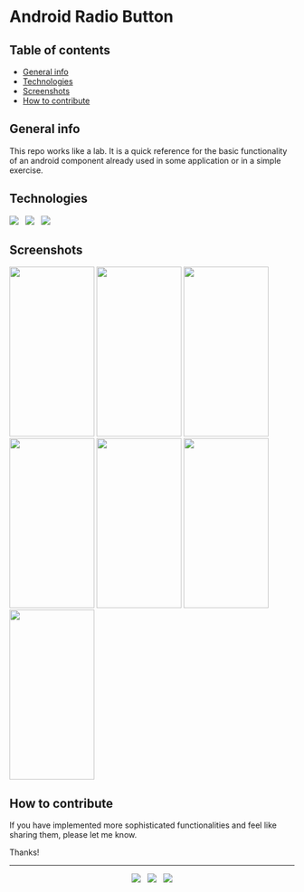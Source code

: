 # Android Radio Button


## Table of contents
* [General info](#general-info)
* [Technologies](#technologies)
* [Screenshots](#screenshots)
* [How to contribute](#how-to-contribute)


## General info
This repo works like a lab. It is a quick reference for the basic functionality of an android component already used in some application or in a simple exercise.


## Technologies

<p>
  <img src="https://img.shields.io/badge/Jakarta-Java-007396?style=for-the-badge&logo=java&logoColor=white" />&nbsp;&nbsp;
  <img src="https://img.shields.io/badge/Android%20Studio-Android-3DDC84?style=for-the-badge&logo=android&logoColor=white" />&nbsp;&nbsp;
  <img src="https://img.shields.io/badge/Build%20Tool-Gradle-02303A?style=for-the-badge&logo=gradle&logoColor=white" />&nbsp;&nbsp;
</p>


## Screenshots
<kbd><img src="https://user-images.githubusercontent.com/5893219/135739572-4dccb188-70b2-4889-8e97-acf7f3116910.png" width="150" height="300"></kbd>
<kbd><img src="https://user-images.githubusercontent.com/5893219/135739574-938db6c5-1915-4216-ac28-b2b4ccb80968.png" width="150" height="300"></kbd>
<kbd><img src="https://user-images.githubusercontent.com/5893219/135739575-77b9caf5-2027-4d31-8c75-e821f95761d8.png" width="150" height="300"></kbd>
<kbd><img src="https://user-images.githubusercontent.com/5893219/135739577-edaa0357-9826-4714-a6ab-9aa75e60bdd8.png" width="150" height="300"></kbd>
<kbd><img src="https://user-images.githubusercontent.com/5893219/135739578-5aa1c45e-b47a-4cc0-a4b7-2e8b26be1442.png" width="150" height="300"></kbd>
<kbd><img src="https://user-images.githubusercontent.com/5893219/135739579-12086033-e8d2-47fb-a32e-389cc58d0e33.png" width="150" height="300"></kbd>
<kbd><img src="https://user-images.githubusercontent.com/5893219/135739580-f76f2df1-03fc-499c-b153-51bcd9e6caa3.png" width="150" height="300"></kbd>


## How to contribute
If you have implemented more sophisticated functionalities and feel like sharing them, please let me know.

Thanks!

<!-- FOOTER (Author / Visit My Online Resume / Download My PDF Resume) -->
<hr>
<p align='center'>
  <a href="#"><img src="https://img.shields.io/badge/author-%C2%A9%20Siomara%20Cintia%20Pantarotto.%20All%20rights%20reserved.-008080?style=social"></a>&nbsp;&nbsp;
  <a href="https://siomara.com.br/"><img src="https://img.shields.io/badge/visit-My Online Resume-008080?style=social"></a>&nbsp;&nbsp;
  <a href="https://siomara.com.br/ResumePANTAROTTO.pdf"><img src="https://img.shields.io/badge/download-My PDF Resume-008080?style=social"></a>
</p>
